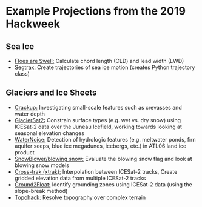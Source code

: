 # Example Projections from the 2019 Hackweek

## Sea Ice    
* [Floes are Swell:](https://github.com/ICESAT-2HackWeek/Floes-are-Swell) Calculate chord length (CLD) and lead width (LWD)
* [Segtrax:](https://github.com/ICESAT-2HackWeek/segtrax) Create trajectories of sea ice motion (creates Python trajectory class)
## Glaciers and Ice Sheets
* [Crackup:](https://github.com/ICESAT-2HackWeek/crackup) Investigating small-scale features such as crevasses and water depth
* [GlacierSat2:](https://github.com/ICESAT-2HackWeek/glaciersat2) Constrain surface types (e.g. wet vs. dry snow) using ICESat-2 data over the Juneau Icefield, working towards looking at seasonal elevation changes
* [WaterNoice:](https://github.com/ICESAT-2HackWeek/WaterNoice) Detection of hydrologic features (e.g. meltwater ponds, firn aquifer seeps, blue ice megadunes, icebergs, etc.) in ATL06 land ice product
* [SnowBlower/blowing snow:](https://github.com/ICESAT-2HackWeek/Snowblower) Evaluate the blowing snow flag and look at blowing snow models
* [Cross-trak (xtrak):](https://github.com/ICESAT-2HackWeek/xtrak) Interpolation between ICESat-2 tracks, Create gridded elevation data from multiple ICESat-2 tracks
* [Ground2Float:](https://github.com/ICESAT-2HackWeek/ground2float) Identify grounding zones using ICESat-2 data (using the slope-break method)
* [Topohack:](https://github.com/ICESAT-2HackWeek/topohack) Resolve topography over complex terrain
